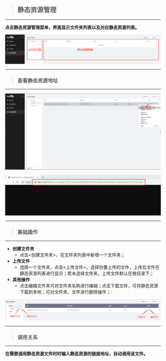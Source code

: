 > ## **静态资源管理**

---

**点击静态资源管理菜单，界面显示文件夹列表以及对应静态资源列表。**

![静态资源管理](assets/img/supOS-APP-mode-menu-staticResourse.png "静态资源管理")

---

> ### **查看静态资源地址**

---

![查看静态资源地址](assets/img/supOS-APP-mode-menu-staticResourse-openTab.png "查看静态资源地址")

![查看静态资源地址](assets/img/supOS-APP-mode-menu-staticResourse-queryUrl.png "查看静态资源地址")

---

> ### **基础操作**

---

- **创建文件夹**
  - 点击<创建文件夹>，在文件夹列表中新增一个文件夹；
- **上传文件**
  - 选择一个文件夹，点击<上传文件>，选择你要上传的文件，上传后文件在静态资源列表进行显示；若未选择文件夹，上传文件默认在根目录下；
- **其他操作**
  - 点击编辑文件夹可对文件夹名称进行编辑；点击下载文件，可将静态资源下载到本地；可对文件夹、文件进行删除操作；

![基础操作](assets/img/supOS-APP-mode-menu-staticResourse-operation.png "基础操作")

---

> ### **调用关系**

---

**在需要调用静态资源文件时时输入静态资源的链接地址，自动调用该文件。**
